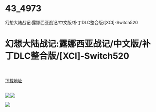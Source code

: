 # 43_4973
幻想大陆战记:露娜西亚战记/中文版/补丁DLC整合版/[XCI]-Switch520
# 幻想大陆战记:露娜西亚战记/中文版/补丁DLC整合版/[XCI]-Switch520
 <br/></br>
[下载地址](https://www.switch520.cc/article/4973 "下载地址")
<br/></br>

<p><img src="https://ae01.alicdn.com/kf/U6dc46d8d10414576bf6c0d1c4d73efd0E.jpg"><img src="https://ae01.alicdn.com/kf/Ub83eeb22a5964db495d8fd3fb60a85a1T.jpg"></p>
<p><span><strong><img src="https://ae01.alicdn.com/kf/U6fb2212504404695850eb0d9d9be4544I.jpg"></strong></span></p>
